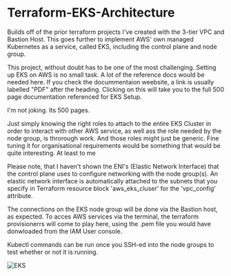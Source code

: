 # Terraform-EKS-Architecture
Builds off of the prior terraform projects I've created with the 3-tier VPC and Bastion Host. This goes further to implement AWS' own managed Kubernetes as a service, called EKS, including the control plane and node group.

This project, without doubt has to be one of the most challenging. Setting up EKS on AWS is no small task. A lot of the reference docs would be needed here. If you check the docummentaion weebsite, a link is usually labelled "PDF" after the heading. Clicking on this will take you to the full 500 page documentation referenced for EKS Setup. 

I'm not joking. Its 500 pages. 

Just simply knowing the right roles to attach to the entire EKS Cluster in order to interact with other AWS service, as well ass the role needed by the node group, is throrough work. And those roles might just be generic. Fine tuning it for organisational requirements would be something that would be quite interesting. At least to me

Please note, that I haven't shown the ENI's (Elastic Network Interface) that the control plane uses to configure networking with the node group(s). An elastic network interface is automatically attached to the subnets that you specify in Terraform resource block 'aws_eks_cluser' for the 'vpc_config' attribute.

The connections on the EKS node group will be done via the Bastion host, as expected. To acces AWS services via the terminal, the terraform provisionerrs will come to play here, using the .pem file you would have donwloaded from the IAM User console. 

Kubectl commands can be run once you SSH-ed into the node groups to test whether or not it is running.


![EKS](EKS(1))
